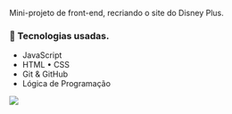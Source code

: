 Mini-projeto de front-end, recriando o site do Disney Plus.

### 🚀 Tecnologias usadas.

* JavaScript
* HTML • CSS
* Git & GitHub
* Lógica de Programação

<img src="https://cnbl-cdn.bamgrid.com/assets/c0a264881f6f269485d94228f8904ea1d4b8b02b8da0dfaaccc65ee723582e9a/original" />
<br/><br/>